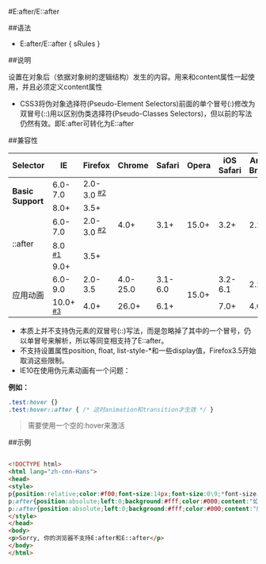 #E:after/E::after

##语法

- E:after/E::after { sRules }


##说明

设置在对象后（依据对象树的逻辑结构）发生的内容。用来和content属性一起使用，并且必须定义content属性

- CSS3将伪对象选择符(Pseudo-Element Selectors)前面的单个冒号(:)修改为双冒号(::)用以区别伪类选择符(Pseudo-Classes Selectors)，但以前的写法仍然有效。即E:after可转化为E::after



##兼容性


<table class="compatible">
<thead>
	<tr>
		<th>Selector</th>
		<th>IE</th>
		<th>Firefox</th>
		<th>Chrome</th>
		<th>Safari</th>
		<th>Opera</th>
		<th>iOS Safari</th>
		<th>Android Browser</th>
		<th>Android Chrome</th>
	</tr>
</thead>
<tbody>
	<tr>
		<td rowspan="2"><strong>Basic Support</strong></td>
		<td class="unsupport">6.0-7.0</td>
		<td class="support">2.0-3.0 <sup><a href="#support2">#2</a></sup></td>
		<td class="support" rowspan="5">4.0+</td>
		<td class="support" rowspan="5">3.1+</td>
		<td class="support" rowspan="5">15.0+</td>
		<td class="support" rowspan="5">3.2+</td>
		<td class="support" rowspan="5">2.1+</td>
		<td class="support" rowspan="5">18.0+</td>
	</tr>
	<tr>
		<td class="support">8.0+</td>
		<td class="support">3.5+</td>
	</tr>
	<tr>
		<td rowspan="3">::after</td>
		<td class="unsupport">6.0-7.0</td>
		<td class="support">2.0-3.0 <sup><a href="#support2">#2</a></sup></td>
	</tr>
	<tr>
		<td class="partsupport">8.0 <sup><a href="#support1">#1</a></sup></td>
		<td class="support" rowspan="2">3.5+</td>
	</tr>
	<tr>
		<td class="support">9.0+</td>
	</tr>
	<tr>
		<td rowspan="2">应用动画</td>
		<td class="unsupport">6.0-9.0</td>
		<td class="unsupport">2.0-3.5</td>
		<td class="unsupport">4.0-25.0</td>
		<td class="unsupport">3.1-6.0</td>
		<td class="support" rowspan="2">15.0+</td>
		<td class="unsupport">3.2-6.1</td>
		<td class="unsupport">2.1-3.0</td>
		<td class="unsupport">18.0-25.0</td>
	</tr>
	<tr>
		<td class="support">10.0+ <sup><a href="#support3">#3</a></sup></td>
		<td class="support">4.0+</td>
		<td class="support">26.0+</td>
		<td class="support">6.1+</td>
		<td class="support">7.0+</td>
		<td class="support">4.0+</td>
		<td class="support">26.0+</td>
	</tr>
</tbody>
</table>


- 本质上并不支持伪元素的双冒号(::)写法，而是忽略掉了其中的一个冒号，仍以单冒号来解析，所以等同变相支持了E::after。
- 不支持设置属性position, float, list-style-\*和一些display值，Firefox3.5开始取消这些限制。
- IE10在使用伪元素动画有一个问题：

**例如：**
```css
.test:hover {}
.test:hover::after { /* 这时animation和transition才生效 */ }
```

>需要使用一个空的:hover来激活




##示例

```html

<!DOCTYPE html>
<html lang="zh-cmn-Hans">
<head>
<style>
p{position:relative;color:#f00;font-size:14px;font-size:0\9;*font-size:14px;}
p:after{position:absolute;left:0;background:#fff;color:#000;content:"如果你的能看到这段文字，说明你的浏览器只支持E:after";font-size:14px;}
p::after{position:absolute;left:0;background:#fff;color:#000;content:"如果你的能看到这段文字，说明你的浏览器支持E:after和E::after";font-size:14px;}
</style>
</head>
<body>
<p>Sorry, 你的浏览器不支持E:after和E::after</p>
</body>
</html>

```
